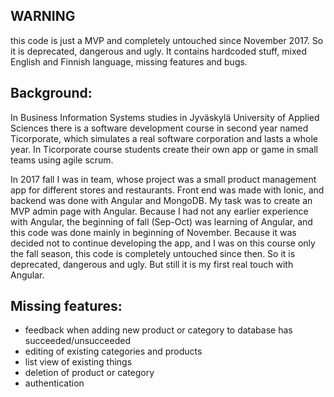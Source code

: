 WARNING
-
this code is just a MVP and completely untouched since November 2017. So it is deprecated, dangerous and ugly. It contains hardcoded stuff, mixed English and Finnish language, missing features and bugs.

Background:
- 
In Business Information Systems studies in Jyväskylä University of Applied Sciences there is a software development course in second year named Ticorporate, which simulates a real software corporation and lasts a whole year. In Ticorporate course students create their own app or game in small teams using agile scrum.

In 2017 fall I was in team, whose project was a small product management app for different stores and restaurants. Front end was made with Ionic, and backend was done with Angular and MongoDB. My task was to create an MVP admin page with Angular. Because I had not any earlier experience with Angular, the beginning of fall (Sep-Oct) was learning of Angular, and this code was done mainly in beginning of November. Because it was decided not to continue developing the app, and I was on this course only the fall season, this code is completely untouched since then. So it is deprecated, dangerous and ugly. But still it is my first real touch with Angular.

Missing features:
- 
* feedback when adding new product or category to database has succeeded/unsucceeded
* editing of existing categories and products
* list view of existing things
* deletion of product or category
* authentication
